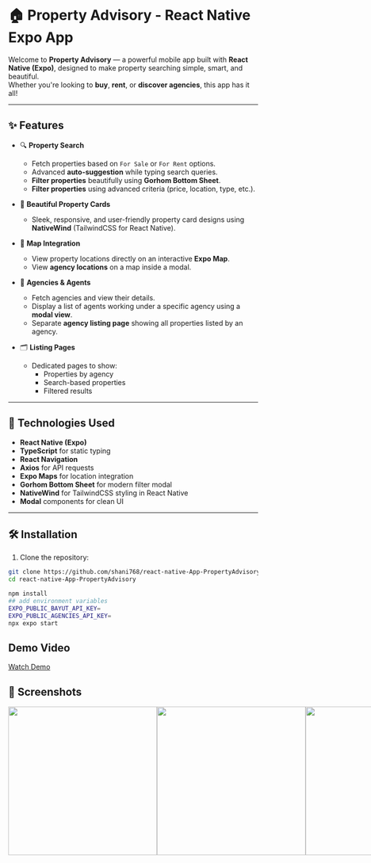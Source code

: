 # 🏠 Property Advisory - React Native Expo App

Welcome to **Property Advisory** — a powerful mobile app built with **React Native (Expo)**, designed to make property searching simple, smart, and beautiful.  
Whether you're looking to **buy**, **rent**, or **discover agencies**, this app has it all!

---

## ✨ Features

- 🔍 **Property Search**
  - Fetch properties based on `For Sale` or `For Rent` options.
  - Advanced **auto-suggestion** while typing search queries.
  - **Filter properties** beautifully using **Gorhom Bottom Sheet**.
  - **Filter properties** using advanced criteria (price, location, type, etc.).

- 🏡 **Beautiful Property Cards**
  - Sleek, responsive, and user-friendly property card designs using **NativeWind** (TailwindCSS for React Native).

- 📍 **Map Integration**
  - View property locations directly on an interactive **Expo Map**.
  - View **agency locations** on a map inside a modal.

- 🏢 **Agencies & Agents**
  - Fetch agencies and view their details.
  - Display a list of agents working under a specific agency using a **modal view**.
  - Separate **agency listing page** showing all properties listed by an agency.

- 🗂️ **Listing Pages**
  - Dedicated pages to show:
    - Properties by agency
    - Search-based properties
    - Filtered results

---

## 📱 Technologies Used

- **React Native (Expo)**
- **TypeScript** for static typing
- **React Navigation**
- **Axios** for API requests
- **Expo Maps** for location integration
- **Gorhom Bottom Sheet** for modern filter modal
- **NativeWind** for TailwindCSS styling in React Native
- **Modal** components for clean UI

---

## 🛠️ Installation

1. Clone the repository:

```bash
git clone https://github.com/shani768/react-native-App-PropertyAdvisory.git
cd react-native-App-PropertyAdvisory

npm install
## add environment variables
EXPO_PUBLIC_BAYUT_API_KEY=
EXPO_PUBLIC_AGENCIES_API_KEY=
npx expo start

```
## Demo Video
[Watch Demo](https://shani-project-videos.s3.eu-north-1.amazonaws.com/property_advisory/PV.mp4)


## 📸 Screenshots


<div style="display: flex; justify-content: space-between;">
  <img src="https://shani-project-videos.s3.eu-north-1.amazonaws.com/property_advisory/SS1.jpg" width="300" />
  <img src="https://shani-project-videos.s3.eu-north-1.amazonaws.com/property_advisory/SS2.jpg" width="300" />
  <img src="https://shani-project-videos.s3.eu-north-1.amazonaws.com/property_advisory/SS2.jpg" width="300" />
</div>

